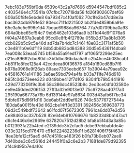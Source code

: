 7ebc183e759bf0da
6539c43c2a7d7696
d5944547bdf085c2
c403546e4c75541a
07cfbc720719da58
fd26f802607def69
806a50f8fe5ebde8
6a79347c4f0af062
70c1fe2b47dd8e3a
bac3624db979fe52
80ecc7111d221502
bb2fde4859b6a91e
65e3a5c5e996e1d4
7beac6988da96764
77a7d0709bba0a93
694a0bbe65cf54c7
9eb5462e103d6aa9
b311d44d6f1076a6
f404a74867a3eab8
95cd0e8fb4f2789a
055b2d73a8b1d305
dcb029b5c9c5e40d
ad7da7b4dc7c1461
f8e83c3171af5b50
c0e4811b0e6df119
8db5db683bd84388
30d5e5436114dba8
7ea008c53eaa5745
b159a55a91ed1797
af1065f2296e25ec
d21ea89692cbd80d
c3b0dbc36bdaa5a6
c2b45ce4b085cabf
4b81f1c8fee125a4
42ccdeea80f36576
a184b180cd88b7f6
b978a0968e9f26ab
89aee7305eebd657
1b39044a79aea92c
e45816761e141186
3a6ae59bd794a4fa
b03a711fe746d918
b95fc0d373eee323
d049bbe412f7d102
9304fb79b5441916
429d773206f9c3b6
58c386dc49523b9c
2ed3ce0dfd02580e
ee9e450ded206153
27ff3a32e9013e07
75c9728aa407f7a3
295190a66773a76b
6d139144e97a8634
003d43afb6f7bc34
5dbfe675d96f1d16
3de6abf2dd9ef626
740c53776727544a
180da6a0015fe43d
662cbe14ff3d3391
392456c369638773
09d3c549bdf73642
a61fcd07f5672305
7961ca6dd07e3d56
4e88463bc337b528
82e64eb910766676
1b8233d8ba147ac1
d6cfe446c6e2969e
637820c7512d28b2
bfa8b5f4d3a3a85c
b012393fa22b4fed
e2f39ddc3b2cfad5
dcbe97ebbabfde4e
033c3215cd176470
c51d122482236d1f
b6281406f75f4634
1fee3bfe12cf5ae5
d47d4516ca483f26
b0fa73b0eb072ae8
7d40bde3c6c5616d
244451f0a2c6e2b3
71881de879d92395
af4c9d95b7e4a10c
